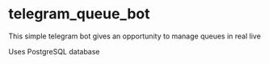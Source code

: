 # telegram_queue_bot
This simple telegram bot gives an opportunity to manage queues in real live

Uses PostgreSQL database
